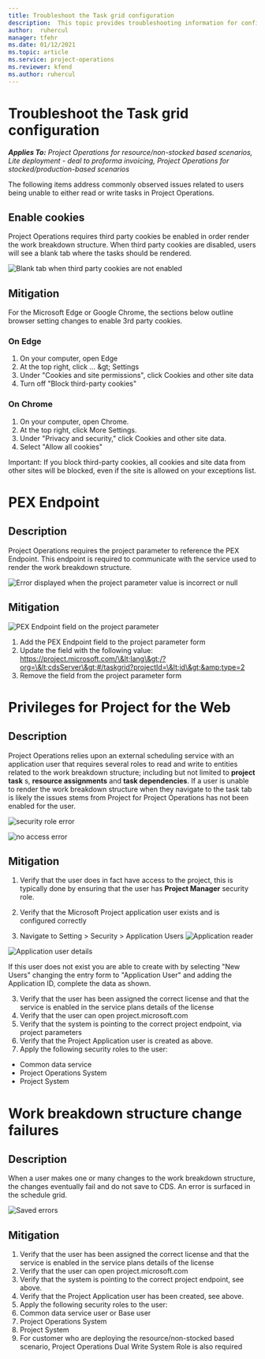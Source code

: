 ```yaml
---
title: Troubleshoot the Task grid configuration
description:  This topic provides troubleshooting information for configuring the Task grid.
author:  ruhercul
manager: tfehr
ms.date: 01/12/2021 
ms.topic: article
ms.service: project-operations
ms.reviewer: kfend
ms.author: ruhercul
---
```


# Troubleshoot the Task grid configuration 

_**Applies To:** Project Operations for resource/non-stocked based scenarios, Lite deployment - deal to proforma invoicing, Project Operations for stocked/production-based scenarios_

The following items address commonly observed issues related to users being unable to either read or write tasks in Project Operations.

## Enable cookies

Project Operations requires third party cookies be enabled in order render the work breakdown structure. When third party cookies are disabled, users will see a blank tab where the tasks should be rendered.

![Blank tab when third party cookies are not enabled](media/blankschedule.png)


## Mitigation
For the Microsoft Edge or Google Chrome, the sections below outline browser setting changes to enable 3rd party cookies.
 ### On Edge

1. On your computer, open Edge
2. At the top right, click … \&gt; Settings
3. Under &quot;Cookies and site permissions&quot;, click Cookies and other site data
4. Turn off &quot;Block third-party cookies&quot;

### On Chrome

1. On your computer, open Chrome.
2. At the top right, click More Settings.
3. Under &quot;Privacy and security,&quot; click Cookies and other site data.
4. Select &quot;Allow all cookies&quot;

Important: If you block third-party cookies, all cookies and site data from other sites will be blocked, even if the site is allowed on your exceptions list.

# PEX Endpoint

## Description

Project Operations requires the project parameter to reference the PEX Endpoint. This endpoint is required to communicate with the service used to render the work breakdown structure.

![Error displayed when the project parameter value is incorrect or null](media/Pexenpointerror.png)


## Mitigation
 ![PEX Endpoint field on the project parameter](media/projectparameter.png)


1. Add the PEX Endpoint field to the project parameter form
2. Update the field with the following value: https://project.microsoft.com/\&lt;lang\&gt;/?org=\&lt;cdsServer\&gt;#/taskgrid?projectId=\&lt;id\&gt;&amp;type=2
3. Remove the field from the project parameter form

# Privileges for Project for the Web

## Description

Project Operations relies upon an external scheduling service with an application user that requires several roles to read and write to entities related to the work breakdown structure; including but not limited to **project task** s, **resource assignments** and **task dependencies**. If a user is unable to render the work breakdown structure when they navigate to the task tab is likely the issues stems from Project for Project Operations has not been enabled for the user.

![security role error](media/securityroleserror.png)



![no access error](media/noaccess.png)



## Mitigation
 

1. Verify that the user does in fact have access to the project, this is typically done by ensuring that the user has **Project Manager** security role.


2. Verify that the Microsoft Project application user exists and is configured correctly

3. Navigate to Setting > Security > Application Users
 ![Application reader](media/applicationuser.jpg)

![Application user details](media/applicationuserdetails.jpg)

 If this user does not exist you are able to create with by selecting &quot;New Users&quot; changing the entry form to &quot;Application User&quot; and adding the Application ID, complete the data as shown.

3. Verify that the user has been assigned the correct license and that the service is enabled in the service plans details of the license
4. Verify that the user can open project.microsoft.com
5. Verify that the system is pointing to the correct project endpoint, via project parameters
6. Verify that the Project Application user is created as above.
7. Apply the following security roles to the user:

  - Common data service 
  - Project Operations System
  - Project System

# Work breakdown structure change failures

## Description

When a user makes one or many changes to the work breakdown structure, the changes eventually fail and do not save to CDS. An error is surfaced in the schedule grid.

![Saved errors](media/unabletosave.png)



## Mitigation


1. Verify that the user has been assigned the correct license and that the service is enabled in the service plans details of the license
2. Verify that the user can open project.microsoft.com
3. Verify that the system is pointing to the correct project endpoint, see above.
4. Verify that the Project Application user has been created, see above.
5. Apply the following security roles to the user:
  1. Common data service user or Base user
  2. Project Operations System
  3. Project System
  4. For customer who are deploying the resource/non-stocked based scenario, Project Operations Dual Write System Role is also required
